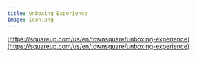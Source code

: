```yaml
---
title: Unboxing Experience
image: icon.png
---
```


[https://squareup.com/us/en/townsquare/unboxing-experience](https://squareup.com/us/en/townsquare/unboxing-experience)